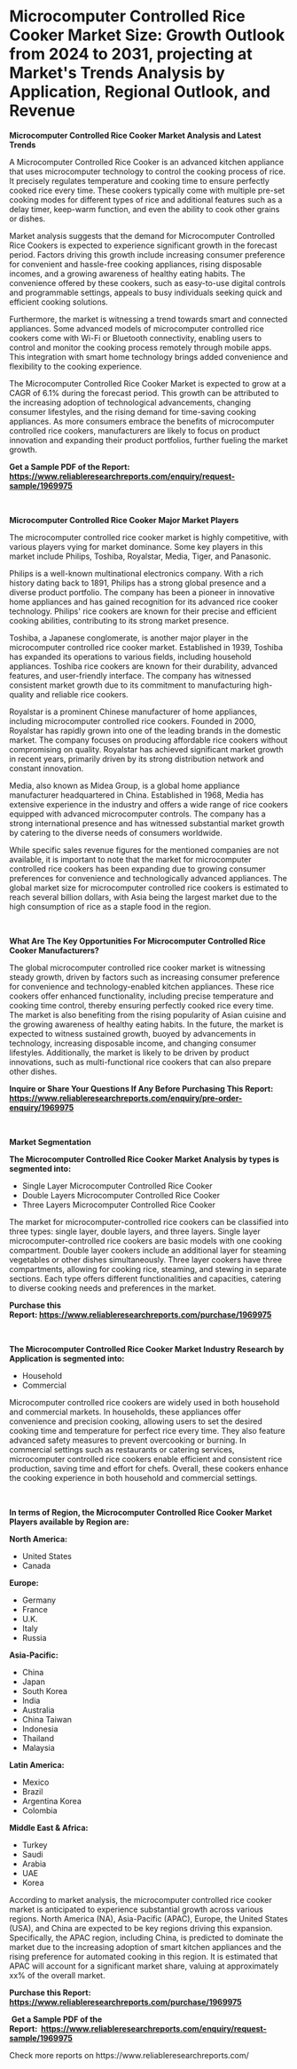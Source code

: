 <p><h1>Microcomputer Controlled Rice Cooker Market Size: Growth Outlook from 2024 to 2031, projecting at Market's Trends Analysis by Application, Regional Outlook, and Revenue</h1></p><p><strong>Microcomputer Controlled Rice Cooker Market Analysis and Latest Trends</strong></p>
<p><p>A Microcomputer Controlled Rice Cooker is an advanced kitchen appliance that uses microcomputer technology to control the cooking process of rice. It precisely regulates temperature and cooking time to ensure perfectly cooked rice every time. These cookers typically come with multiple pre-set cooking modes for different types of rice and additional features such as a delay timer, keep-warm function, and even the ability to cook other grains or dishes.</p><p>Market analysis suggests that the demand for Microcomputer Controlled Rice Cookers is expected to experience significant growth in the forecast period. Factors driving this growth include increasing consumer preference for convenient and hassle-free cooking appliances, rising disposable incomes, and a growing awareness of healthy eating habits. The convenience offered by these cookers, such as easy-to-use digital controls and programmable settings, appeals to busy individuals seeking quick and efficient cooking solutions.</p><p>Furthermore, the market is witnessing a trend towards smart and connected appliances. Some advanced models of microcomputer controlled rice cookers come with Wi-Fi or Bluetooth connectivity, enabling users to control and monitor the cooking process remotely through mobile apps. This integration with smart home technology brings added convenience and flexibility to the cooking experience.</p><p>The Microcomputer Controlled Rice Cooker Market is expected to grow at a CAGR of 6.1% during the forecast period. This growth can be attributed to the increasing adoption of technological advancements, changing consumer lifestyles, and the rising demand for time-saving cooking appliances. As more consumers embrace the benefits of microcomputer controlled rice cookers, manufacturers are likely to focus on product innovation and expanding their product portfolios, further fueling the market growth.</p></p>
<p><strong>Get a Sample PDF of the Report:&nbsp; <a href="https://www.reliableresearchreports.com/enquiry/request-sample/1969975">https://www.reliableresearchreports.com/enquiry/request-sample/1969975</a></strong></p>
<p>&nbsp;</p>
<p><strong>Microcomputer Controlled Rice Cooker Major Market Players</strong></p>
<p><p>The microcomputer controlled rice cooker market is highly competitive, with various players vying for market dominance. Some key players in this market include Philips, Toshiba, Royalstar, Media, Tiger, and Panasonic.</p><p>Philips is a well-known multinational electronics company. With a rich history dating back to 1891, Philips has a strong global presence and a diverse product portfolio. The company has been a pioneer in innovative home appliances and has gained recognition for its advanced rice cooker technology. Philips' rice cookers are known for their precise and efficient cooking abilities, contributing to its strong market presence.</p><p>Toshiba, a Japanese conglomerate, is another major player in the microcomputer controlled rice cooker market. Established in 1939, Toshiba has expanded its operations to various fields, including household appliances. Toshiba rice cookers are known for their durability, advanced features, and user-friendly interface. The company has witnessed consistent market growth due to its commitment to manufacturing high-quality and reliable rice cookers.</p><p>Royalstar is a prominent Chinese manufacturer of home appliances, including microcomputer controlled rice cookers. Founded in 2000, Royalstar has rapidly grown into one of the leading brands in the domestic market. The company focuses on producing affordable rice cookers without compromising on quality. Royalstar has achieved significant market growth in recent years, primarily driven by its strong distribution network and constant innovation.</p><p>Media, also known as Midea Group, is a global home appliance manufacturer headquartered in China. Established in 1968, Media has extensive experience in the industry and offers a wide range of rice cookers equipped with advanced microcomputer controls. The company has a strong international presence and has witnessed substantial market growth by catering to the diverse needs of consumers worldwide.</p><p>While specific sales revenue figures for the mentioned companies are not available, it is important to note that the market for microcomputer controlled rice cookers has been expanding due to growing consumer preferences for convenience and technologically advanced appliances. The global market size for microcomputer controlled rice cookers is estimated to reach several billion dollars, with Asia being the largest market due to the high consumption of rice as a staple food in the region.</p></p>
<p>&nbsp;</p>
<p><strong>What Are The Key Opportunities For Microcomputer Controlled Rice Cooker Manufacturers?</strong></p>
<p><p>The global microcomputer controlled rice cooker market is witnessing steady growth, driven by factors such as increasing consumer preference for convenience and technology-enabled kitchen appliances. These rice cookers offer enhanced functionality, including precise temperature and cooking time control, thereby ensuring perfectly cooked rice every time. The market is also benefiting from the rising popularity of Asian cuisine and the growing awareness of healthy eating habits. In the future, the market is expected to witness sustained growth, buoyed by advancements in technology, increasing disposable income, and changing consumer lifestyles. Additionally, the market is likely to be driven by product innovations, such as multi-functional rice cookers that can also prepare other dishes.</p></p>
<p><strong>Inquire or Share Your Questions If Any Before Purchasing This Report: <a href="https://www.reliableresearchreports.com/enquiry/pre-order-enquiry/1969975">https://www.reliableresearchreports.com/enquiry/pre-order-enquiry/1969975</a></strong></p>
<p>&nbsp;</p>
<p><strong>Market Segmentation</strong></p>
<p><strong>The Microcomputer Controlled Rice Cooker Market Analysis by types is segmented into:</strong></p>
<p><ul><li>Single Layer Microcomputer Controlled Rice Cooker</li><li>Double Layers Microcomputer Controlled Rice Cooker</li><li>Three Layers Microcomputer Controlled Rice Cooker</li></ul></p>
<p><p>The market for microcomputer-controlled rice cookers can be classified into three types: single layer, double layers, and three layers. Single layer microcomputer-controlled rice cookers are basic models with one cooking compartment. Double layer cookers include an additional layer for steaming vegetables or other dishes simultaneously. Three layer cookers have three compartments, allowing for cooking rice, steaming, and stewing in separate sections. Each type offers different functionalities and capacities, catering to diverse cooking needs and preferences in the market.</p></p>
<p><strong>Purchase this Report:&nbsp;<a href="https://www.reliableresearchreports.com/purchase/1969975">https://www.reliableresearchreports.com/purchase/1969975</a></strong></p>
<p>&nbsp;</p>
<p><strong>The Microcomputer Controlled Rice Cooker Market Industry Research by Application is segmented into:</strong></p>
<p><ul><li>Household</li><li>Commercial</li></ul></p>
<p><p>Microcomputer controlled rice cookers are widely used in both household and commercial markets. In households, these appliances offer convenience and precision cooking, allowing users to set the desired cooking time and temperature for perfect rice every time. They also feature advanced safety measures to prevent overcooking or burning. In commercial settings such as restaurants or catering services, microcomputer controlled rice cookers enable efficient and consistent rice production, saving time and effort for chefs. Overall, these cookers enhance the cooking experience in both household and commercial settings.</p></p>
<p>&nbsp;</p>
<p><strong>In terms of Region, the Microcomputer Controlled Rice Cooker Market Players available by Region are:</strong></p>
<p>
    <p> <strong> North America: </strong>
        <ul>
            <li>United States</li>
            <li>Canada</li>
        </ul>
        </p> 
    <p> <strong> Europe: </strong>
        <ul>
            <li>Germany</li>
            <li>France</li>
            <li>U.K.</li>
            <li>Italy</li>
            <li>Russia</li>
        </ul>
        </p> 
    <p> <strong> Asia-Pacific: </strong>
        <ul>
            <li>China</li>
            <li>Japan</li>
            <li>South Korea</li>
            <li>India</li>
            <li>Australia</li>
            <li>China Taiwan</li>
            <li>Indonesia</li>
            <li>Thailand</li>
            <li>Malaysia</li>
        </ul>
        </p> 
    <p> <strong> Latin America: </strong>
        <ul>
            <li>Mexico</li>
            <li>Brazil</li>
            <li>Argentina Korea</li>
            <li>Colombia</li>
        </ul>
        </p> 
    <p> <strong> Middle East & Africa: </strong>
        <ul>
            <li>Turkey</li>
            <li>Saudi</li>
            <li>Arabia</li>
            <li>UAE</li>
            <li>Korea</li>
        </ul>
    </p>
    </p>
<p><p>According to market analysis, the microcomputer controlled rice cooker market is anticipated to experience substantial growth across various regions. North America (NA), Asia-Pacific (APAC), Europe, the United States (USA), and China are expected to be key regions driving this expansion. Specifically, the APAC region, including China, is predicted to dominate the market due to the increasing adoption of smart kitchen appliances and the rising preference for automated cooking in this region. It is estimated that APAC will account for a significant market share, valuing at approximately xx% of the overall market.</p></p>
<p><strong>Purchase this Report: <a href="https://www.reliableresearchreports.com/purchase/1969975">https://www.reliableresearchreports.com/purchase/1969975</a></strong></p>
<p>&nbsp;<strong>Get a Sample PDF of the Report:&nbsp;&nbsp;<a href="https://www.reliableresearchreports.com/enquiry/request-sample/1969975">https://www.reliableresearchreports.com/enquiry/request-sample/1969975</a></strong></p>
<p><strong></strong></p>
<p>Check more reports on https://www.reliableresearchreports.com/</p>
